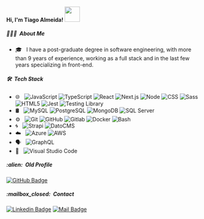 <h4>Hi, I'm Tiago Almeida! <img src="https://media.giphy.com/media/12oufCB0MyZ1Go/giphy.gif" width="40"></h4>

<h5> 👨🏻‍💻 &nbsp;About Me </h5>

- 🎓 &nbsp; I have a post-graduate degree in software engineering, with more than 9 years of experience, working as a full stack and in the last few years specializing in front-end.

<h5> 🛠 &nbsp;Tech Stack</h5>

- 🌐 &nbsp;
  ![JavaScript](https://img.shields.io/badge/-JavaScript-333333?style=flat&logo=javascript)
  ![TypeScript](https://img.shields.io/badge/-TypeScript-333333?style=flat&logo=typescript)
  ![React](https://img.shields.io/badge/-React-333333?style=flat&logo=react)
  ![Next.js](https://img.shields.io/badge/-Next.js-333333?style=flat&logo=nextdotjs)
  ![Node](https://img.shields.io/badge/-Node-333333?style=flat&logo=nodedotjs)
  ![CSS](https://img.shields.io/badge/-CSS-333333?style=flat&logo=CSS3&logoColor=1572B6)
  ![Sass](https://img.shields.io/badge/-Sass-333333?style=flat&logo=sass)
  ![HTML5](https://img.shields.io/badge/-HTML5-333333?style=flat&logo=HTML5)
  ![Jest](https://img.shields.io/badge/-Jest-333333?style=flat&logo=jest&logoColor=DB6247)
  ![Testing Library](https://img.shields.io/badge/-Testing%20Library-333333?style=flat&logo=testing-library)
- 🛢 &nbsp;
  ![MySQL](https://img.shields.io/badge/-MySQL-333333?style=flat&logo=mysql)
  ![PostgreSQL](https://img.shields.io/badge/-PostgreSQL-333333?style=flat&logo=postgresql)
  ![MongoDB](https://img.shields.io/badge/-MongoDB-333333?style=flat&logo=mongodb)
  ![SQL Server](https://img.shields.io/badge/-SQL%20Server-333333?style=flat&logo=MicrosoftSQLServer)
- ⚙️ &nbsp;
  ![Git](https://img.shields.io/badge/-Git-333333?style=flat&logo=git)
  ![GitHub](https://img.shields.io/badge/-GitHub-333333?style=flat&logo=github)
  ![Gitlab](https://img.shields.io/badge/-Gitlab-333333?style=flat&logo=gitlab)
  ![Docker](https://img.shields.io/badge/-docker-333333?style=flat&logo=docker)
  ![Bash](https://img.shields.io/badge/-Terminal-333333?style=flat&logo=powershell)
- :cyclone: &nbsp;
  ![Strapi](https://img.shields.io/badge/-Strapi-333333?style=flat&logo=strapi)
  ![DatoCMS](https://img.shields.io/badge/-DatoCMS-333333?style=flat&logo=datocms)
- :cloud:	&nbsp;
  ![Azure](https://img.shields.io/badge/-Azure-333333?style=flat&logo=microsoftazure&logoColor=blue)
  ![AWS](https://img.shields.io/badge/-AWS-333333?style=flat&logo=amazonaws&logoColor=FF9900)
- :speaking_head: &nbsp;
  ![GraphQL](https://img.shields.io/badge/-GraphQL-333333?style=flat&logo=graphql&logoColor=E51ED0)
- 🔧 &nbsp;
  ![Visual Studio Code](https://img.shields.io/badge/-Visual%20Studio%20Code-333333?style=flat&logo=visual-studio-code&logoColor=007ACC)

  
<h5> :alien:  &nbsp;Old Profile</h5>

[![GitHub Badge](https://img.shields.io/badge/-Tiago%20Almeida-black?logo=GitHub&logoColor=white&link=https://github.com/tiagoalmeidz-zz)](https://github.com/tiagoalmeidz-zz)


<h5> :mailbox_closed: &nbsp;Contact</h5>

[![Linkedin Badge](https://img.shields.io/badge/-Tiago%20Almeida-blue?logo=Linkedin&logoColor=white&link=https://www.linkedin.com/in/tiago-almeida-fullstack-developer)](https://www.linkedin.com/in/tiago-almeida-fullstack-developer)
[![Mail Badge](https://img.shields.io/badge/-tiago.fernando.almeida@gmail.com-c0392b?style=flat&labelColor=c0392b&logo=gmail&logoColor=white)](mailto:tiago.fernando.almeida@gmail.com)


<!--
**tiagoalmeidz/tiagoalmeidz** is a ✨ _special_ ✨ repository because its `README.md` (this file) appears on your GitHub profile.

Here are some ideas to get you started:

- 🔭 I’m currently working on ...
- 🌱 I’m currently learning ...
- 👯 I’m looking to collaborate on ...
- 🤔 I’m looking for help with ...
- 💬 Ask me about ...
- 📫 How to reach me: ...
- 😄 Pronouns: ...
- ⚡ Fun fact: ...
-->
